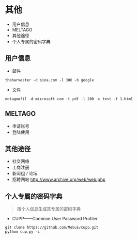 
# 其他

* 用户信息
* MELTAGO
* 其他途径
* 个人专属的密码字典
## 用户信息
* 邮件
``` 
theharvester -d sina.com -l 300 -b google
```

* 文件
``` 
metagoofil -d microsoft.com -t pdf -l 200 -o test -f 1.html
```


## MELTAGO
* 申请账号
* 登陆使用

## 其他途径
* 社交网络
* 工商注册
* 新闻组 / 论坛
* 招聘网站 http://www.archive.org/web/web.php


## 个人专属的密码字典
> 按个人信息生成其专属的密码字典
* CUPP——Common User Password Profiler
``` 
git clone https://github.com/Mebus/cupp.git
python cup.py -i
```
